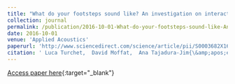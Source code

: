 ```yaml
---
title: "What do your footsteps sound like? An investigation on interactive footstep sounds adjustment"
collection: journal
permalink: /publication/2016-10-01-What-do-your-footsteps-sound-like-An-investigation-on-interactive-footstep-sounds-adjustment
date: 2016-10-01
venue: 'Applied Acoustics'
paperurl: 'http://www.sciencedirect.com/science/article/pii/S0003682X16300913'
citation: ' Luca Turchet,  David Moffat,  Ana Tajadura-Jim{\&amp;apos;e}nez,  Joshua Reiss,  Tony Stockman, &quot;What do your footsteps sound like? An investigation on interactive footstep sounds adjustment.&quot; Applied Acoustics, 2016.'
---
```

[Access paper here](http://www.sciencedirect.com/science/article/pii/S0003682X16300913){:target="_blank"}
